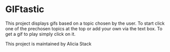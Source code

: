 # GIFtastic

This project displays gifs based on a topic chosen by the user. To start click one of the prechosen topics at the top or add your own via the text box. To get a gif to play simply click on it.

This project is maintained by Alicia Stack
